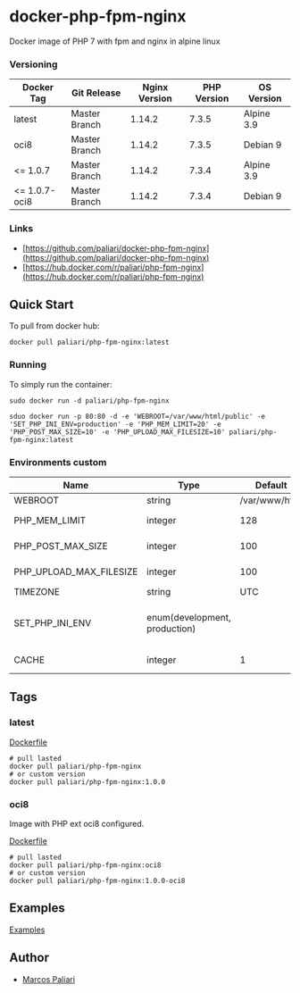 # docker-php-fpm-nginx
Docker image of PHP 7 with fpm and nginx in alpine linux


### Versioning
| Docker Tag | Git Release | Nginx Version | PHP Version | OS Version |
|-----|-------|-----|--------|--------|
| latest | Master Branch |1.14.2 | 7.3.5 | Alpine 3.9 |
| oci8 | Master Branch |1.14.2 | 7.3.5 | Debian 9 |
| <= 1.0.7 | Master Branch |1.14.2 | 7.3.4 | Alpine 3.9 |
| <= 1.0.7-oci8 | Master Branch |1.14.2 | 7.3.4 | Debian 9 |

### Links
- [https://github.com/paliari/docker-php-fpm-nginx](https://github.com/paliari/docker-php-fpm-nginx)
- [https://hub.docker.com/r/paliari/php-fpm-nginx](https://hub.docker.com/r/paliari/php-fpm-nginx)

## Quick Start
To pull from docker hub:
```
docker pull paliari/php-fpm-nginx:latest
```
### Running
To simply run the container:
```
sudo docker run -d paliari/php-fpm-nginx

sduo docker run -p 80:80 -d -e 'WEBROOT=/var/www/html/public' -e 'SET_PHP_INI_ENV=production' -e 'PHP_MEM_LIMIT=20' -e 'PHP_POST_MAX_SIZE=10' -e 'PHP_UPLOAD_MAX_FILESIZE=10' paliari/php-fpm-nginx:latest
```

### Environments custom
| Name | Type | Default | Info | 
|-----|-----|-----|-----|
| WEBROOT | string | /var/www/html | Set custom webroot |
| PHP_MEM_LIMIT | integer | 128 | Define PHP memory limit in MB |
| PHP_POST_MAX_SIZE | integer | 100 | Define PHP post max size in MB |
| PHP_UPLOAD_MAX_FILESIZE | integer | 100 | Define PHP upload max filesize in MB |
| TIMEZONE | string | UTC | Set custom timezone |
| SET_PHP_INI_ENV | enum(development, production) | | If defined, create /usr/local/etc/php/php.ini (recommended in production) |
| CACHE | integer | 1 | Enable or disable opcache |

## Tags

### latest

[Dockerfile](https://github.com/paliari/docker-php-fpm-nginx/blob/master/nginx/Dockerfile)

```
# pull lasted
docker pull paliari/php-fpm-nginx
# or custom version
docker pull paliari/php-fpm-nginx:1.0.0
```

### oci8

Image with PHP ext oci8 configured.

[Dockerfile](https://github.com/paliari/docker-php-fpm-nginx/blob/master/oci8/Dockerfile)

```
# pull lasted
docker pull paliari/php-fpm-nginx:oci8
# or custom version
docker pull paliari/php-fpm-nginx:1.0.0-oci8
```

## Examples

[Examples](https://github.com/paliari/docker-php-fpm-nginx/tree/master/examples)


Author
-------

-	[Marcos Paliari](http://paliari.com.br)
